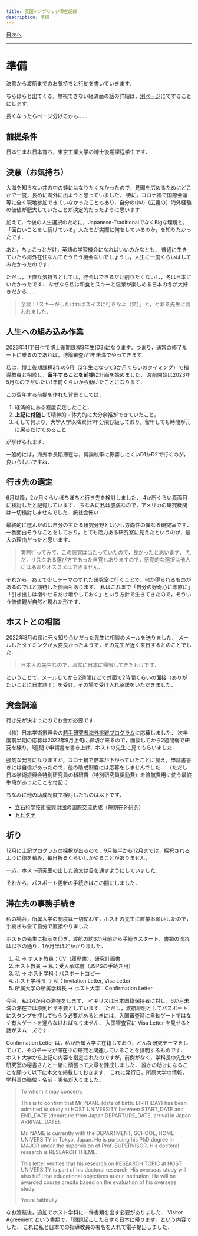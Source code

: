 ```yaml
---
title: 英国ケンブリッジ滞在記録
description: 準備
---
```


[目次へ](./index)

---

# 準備

決意から渡航までのお気持ちと行動を書いていきます．

ちらほらと出てくる，無視できない経済面の話の詳細は，[別ページ](finance)にてすることにします．

長くなったらページ分けるかも……

## 前提条件

日本生まれ日本育ち，東京工業大学の博士後期課程学生です．

## 決意（お気持ち）

大海を知らない井の中の蛙にはなりたくなかったので，見聞を広めるためにどこかで一度，長めに海外に出ようと思っていました．
特に，コロナ禍で国際会議等に全く現地参加できていなかったこともあり，自分の中の（広義の）海外経験の価値が肥大していたことが決定的だったように思います．

加えて，今後の人生選択のために，Japanese-TraditionalでなくBigな環境と，「面白いことをし続けている」人たちが実際に何をしているのか，を知りたかったです．

あと，ちょこっとだけ，英語の学習機会になればいいのかなとも．
普通に生きていたら海外在住なんてそうそう機会ないでしょうし，人生に一度くらいはしてみたかったのです．

ただし，正直な気持ちとしては，貯金はできるだけ削りたくないし，冬は日本にいたかったです．
なぜなら私は和食とスキーと温泉が楽しめる日本の冬が大好きだから……

> 余談：「スキーがしたければスイスに行きなよ（笑）」と，とある先生に言われました．

## 人生への組み込み作業

2023年4月1日付で博士後期課程3年生(D3)になります．つまり，通常の修了ルートに乗るのであれば，博論審査が1年未満でやってきます．

私は，博士後期課程2年の6月（2年生になって3か月くらいのタイミング）で指導教員と相談し，**留年することを前提に**計画を始めました．
渡航開始は2023年5月なのでだいたい1年前くらいから動いたことになります．

この留年する前提を作れた背景としては，

1. 経済的にある程度安定したこと，
2. **上記に付随して**精神的・体力的に大分余裕ができていたこと，
3. そして何より，大学入学以降累計1年分飛び級しており，留年しても時間が元に戻るだけであること

が挙げられます．

一般的には，海外中長期滞在は，博論執筆に影響しにくいD1かD2で行くのが，良いらしいですね．

## 行き先の選定

6月以降，2か月くらいぼちぼちと行き先を検討しました．
4か所くらい真面目に検討したと記憶しています．
ちなみに私は臆病なので，アメリカの研究機関は一切検討しませんでした．銃社会怖い．

最終的に選んだのは自分の主たる研究分野とは少し方向性の異なる研究室です．
一番面白そうなことをしており，とても活力ある研究室に見えたというのが，最大の理由だったと思います．

> 実際行ってみて，この感覚は当たっていたので，良かったと思います．
> ただ，リスクある選び方であった自覚もありますので，感覚的な選択は他人にはあまりオススメはできません．

それから，あえて少しテーマのずれた研究室に行くことで，何か得られるものがあるのではと期待した側面もあります．
私はこれまで「自分の好奇心に素直に」「引き出しは増やせるだけ増やしておく」という方針で生きてきたので，そういう価値観が自然と現れた形です．

## ホストとの相談

2022年8月の頭に元々知り合いだった先生に相談のメールを送りました．
メールしたタイミングが大変良かったようで，その先生が近く来日するとのことでした．

> 日本人の先生なので，お盆に日本に帰省してきたわけです．

ということで，メールしてから2週間ほどで対面で2時間くらいの面接（ありがたいことに日本語！）を受け，その場で受け入れ承諾をいただきました．

## 資金調達

行き先が決まったのでお金が必要です．

（独）日本学術振興会の[若手研究者海外挑戦プログラム](https://www.jsps.go.jp/j-abc/index.html)に応募しました．
次年度前半期の応募は2022年9月上旬に締切が来るので，面談してから2週間弱で研究を練り，1週間で申請書を書き上げ，ホストの先生に見てもらいました．

強気な発言になりますが，コロナ禍で倍率が下がっていたことに加え，申請書書きには自信があったので，他の助成制度には応募をしませんでした．
（ただし日本学術振興会特別研究員の科研費（特別研究員奨励費）を渡航費用に使う最終手段があったことを付記．）

ちなみに他の助成制度で検討したものは以下です．

- [立石科学技術振興財団](https://www.tateisi-f.org/)の国際交流助成（短期在外研究）
- [トビタテ](https://tobitate.mext.go.jp/)

## 祈り

12月に上記プログラムの採択が出るので，9月後半から12月までは，採択されるように徳を積み，毎日祈るくらいしかやることがありません．

一応，ホスト研究室の出した論文は目を通すようにしていました．

それから，パスポート更新の手続きはこの間にしました．

## 滞在先の事務手続き

私の場合，所属大学の制度は一切使わず，ホストの先生に直接お願いしたので，手続きも全て自分で直接やりました．

ホストの先生に指示を仰ぎ，渡航の約3か月前から手続きスタート．書類の流れは以下の通り．1か月半ほどかかりました．

1. 私 -> ホスト教員：CV（履歴書），研究計画書
2. ホスト教員 -> 私：受入承諾書（JSPSの手続き用）
3. 私 -> ホスト学科：パスポートコピー
4. ホスト学科長 -> 私：Invitation Letter, Visa Letter
5. 所属大学の所属学科長 -> ホスト大学：Confirmation Letter

今回，私は4か月の滞在をします．
イギリスは日本国籍保持者に対し，6か月未満の滞在では原則ビザ不要としています．
ただし，渡航証明としてパスポートにスタンプを押してもらう必要があるときには，入国審査時に自動ゲートではなく有人ゲートを通らなければなりません．
入国審査官に Visa Letter を見せると話がスムーズです．

Confirmation Letter は，私が所属大学に在籍しており，どんな研究テーマをしていて，そのテーマが滞在中の研究と関連していることを証明するものです．
ホスト大学から上記の内容を指定されたのですが，前例がなく，学科長の先生や研究室の秘書さんと一緒に頑張って文章を錬成しました．
誰かの助けになることを願って以下に本文を掲載しておきます．
これに発行日，所属大学の情報，学科長の職位・名前・署名が入りました．

> To whom it may concern;
>
> This is to confirm that Mr. NAME (date of birth: BIRTHDAY) has been admitted to study at HOST UNIVERSITY between START_DATE and END_DATE (departure from Japan DEPARTURE_DATE, arrival in Japan ARRIVAL_DATE).
>
> Mr. NAME is currently with the DEPARTMENT, SCHOOL, HOME UNIVERSITY in Tokyo, Japan. He is pursuing his PhD degree in MAJOR under the supervision of Prof. SUPERVISOR. His doctoral research is RESEARCH THEME.
>
> This letter verifies that his research on RESEARCH TOPIC at HOST UNIVERSITY is part of his doctoral research. His overseas study will also fulfil the educational objectives at our institution. He will be awarded course credits based on the evaluation of his overseas study.
>
> Yours faithfully

なお渡航後，追加でホスト学科に一件書類を出す必要がありました．
Visitor Agreement という書類で，「問題起こしたらすぐ日本に帰ります」という内容でした．
これに私と日本での指導教員の署名を入れて電子提出しました．

<!-- ## 航空券 -->
<!-- 日本でのいろいろ -->
<!-- 日本の家と車 -->
